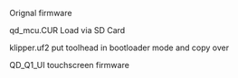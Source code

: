 Orignal firmware

qd_mcu.CUR Load via SD Card

klipper.uf2 put toolhead in bootloader mode and copy over

QD_Q1_UI touchscreen firmware
